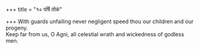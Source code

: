+++
title = "१० पर्षि तोकं"

+++
With guards unfailing never negligent speed thou our children and our progeny.  
     Keep far from us, O Agni, all celestial wrath and wickedness of godless men.
